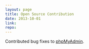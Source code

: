 ```yaml
---
layout: page
title: Open Source Contribution
date: 2013-10-01
link: 
repo: 
---
```


Contributed bug fixes to [phpMyAdmin](https://www.phpmyadmin.net/).